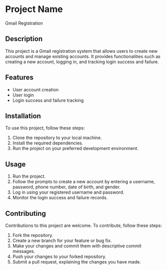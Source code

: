# Project Name

Gmail Registration

## Description

This project is a Gmail registration system that allows users to create new accounts and manage existing accounts. It provides functionalities such as creating a new account, logging in, and tracking login success and failure.

## Features

- User account creation
- User login
- Login success and failure tracking

## Installation

To use this project, follow these steps:

1. Clone the repository to your local machine.
2. Install the required dependencies.
3. Run the project on your preferred development environment.

## Usage

1. Run the project.
2. Follow the prompts to create a new account by entering a username, password, phone number, date of birth, and gender.
3. Log in using your registered username and password.
4. Monitor the login success and failure records.

## Contributing

Contributions to this project are welcome. To contribute, follow these steps:

1. Fork the repository.
2. Create a new branch for your feature or bug fix.
3. Make your changes and commit them with descriptive commit messages.
4. Push your changes to your forked repository.
5. Submit a pull request, explaining the changes you have made.
